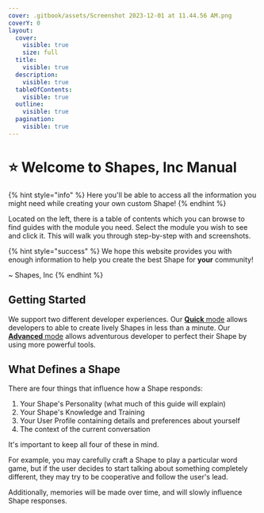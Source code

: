```yaml
---
cover: .gitbook/assets/Screenshot 2023-12-01 at 11.44.56 AM.png
coverY: 0
layout:
  cover:
    visible: true
    size: full
  title:
    visible: true
  description:
    visible: true
  tableOfContents:
    visible: true
  outline:
    visible: true
  pagination:
    visible: true
---
```


# ⭐ Welcome to Shapes, Inc Manual

{% hint style="info" %}
Here you'll be able to access all the information you might need while creating your own custom Shape!
{% endhint %}

Located on the left, there is a table of contents which you can browse to find guides with the module you need. Select the module you wish to see and click it. This will walk you through step-by-step with and screenshots.

{% hint style="success" %}
We hope this website provides you with enough information to help you create the best Shape for **your** community!&#x20;

&#x20;\~ Shapes, Inc
{% endhint %}

## Getting Started

We support two different developer experiences. Our [**Quick** mode](your-first-shape/) allows developers to able to create lively Shapes in less than a minute. Our [**Advanced** mode](shape-essentials/making-your-shape-better.md) allows adventurous developer to perfect their Shape by using more powerful tools.

## What Defines a Shape

There are four things that influence how a Shape responds:&#x20;

1. Your Shape's Personality (what much of this guide will explain)
2. Your Shape's Knowledge and Training
3. Your User Profile containing details and preferences about yourself
4. The context of the current conversation

It's important to keep all four of these in mind.&#x20;

For example, you may carefully craft a Shape to play a particular word game, but if the user decides to start talking about something completely different, they may try to be cooperative and follow the user's lead.

Additionally, memories will be made over time, and will slowly influence Shape responses.
